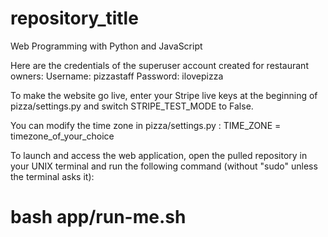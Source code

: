 # __repository_title__

Web Programming with Python and JavaScript

Here are the credentials of the superuser account created for restaurant owners:
Username: pizzastaff
Password: ilovepizza

To make the website go live, enter your Stripe live keys at the beginning of pizza/settings.py and switch STRIPE_TEST_MODE to False.

You can modify the time zone in pizza/settings.py : TIME_ZONE = timezone_of_your_choice

To launch and access the web application, open the pulled repository in your UNIX terminal and run the following command (without "sudo" unless the terminal asks it):
# bash app/run-me.sh